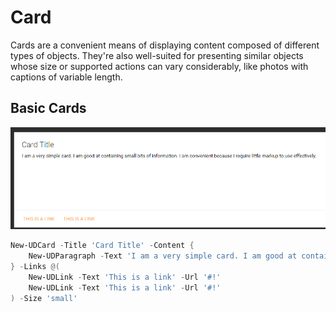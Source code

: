 # Card

Cards are a convenient means of displaying content composed of different types of objects. They're also well-suited for presenting similar objects whose size or supported actions can vary considerably, like photos with captions of variable length.

## Basic Cards

![](.\images\basic-card.png)

```powershell
New-UDCard -Title 'Card Title' -Content {
    New-UDParagraph -Text 'I am a very simple card. I am good at containing small bits of information. I am convenient because I require little markup to use effectively.'
} -Links @(
    New-UDLink -Text 'This is a link' -Url '#!'
    New-UDLink -Text 'This is a link' -Url '#!'
) -Size 'small'

```